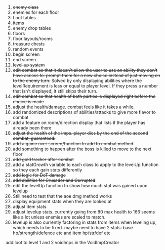 1) ~~enemy class~~
2) enemies for each floor
3) Loot tables
4) items
5) enemy drop tables
6) floors
7) floor layouts/rooms
8) treasure chests
9) random events
10) begin screen
11) end screen
12) ~~level up system~~
13) ~~edit combat so that it doesn't allow the user to use an ability they don't have access to. prompt them for a new choice instead of just moving on to the enemy turn.~~ Solved by only displaying abilities where the levelRequirement is less or equal to player level. If they press a number that isn't displayed, it still skips their turn. 
14) ~~edit combat so that health of both parties is displayed right before the choice is made~~
15) adjust the health/damage. combat feels like it takes a while. 
16) add randomized descriptions of abilities/attacks to give more flavor to combat
17) add a feature on room/direction display that lists if the player has already been there
18) ~~adjust the health of the imps. player dies by the end of the second combat, guaranteed.~~
19) ~~add a game over screen/function to add to combat method~~
20) add something to happen after the boss is killed to move to the next floor
21) ~~add gold tracker after combat~~
22) add a statGrowth variable to each class to apply to the levelUp function so they each gain stats differently
23) ~~add logic for DoT damage~~
24) ~~add abilities for Crusader and Corrupted~~
25) edit the levelUp function to show how much stat was gained upon levelup
26) Still need to test that the aoe dmg method works
27) display equipment stats when they are looked at
28) adjust item stats
29) adjust levelup stats. currently going from 80 max health to 166 seems like a lot unless enemies are scaled to match.
30) levelup is also currently factoring in stats from items when leveling up, which needs to be fixed. maybe need to have 2 stats: base hp/strength/defence etc and item hp/str/def etc


add loot to level 1 and 2 voidImps in the VoidImpCreator